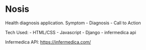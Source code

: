 # Nosis
Health diagnosis application. Symptom - Diagnosis - Call to Action

Tech Used: 
    - HTML/CSS
    - Javascript 
    - Django 
    - infermedica api

Infermedica API: https://infermedica.com/

